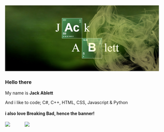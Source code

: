 ![alt text](https://raw.githubusercontent.com/jackablett/Jackablett/main/Breaking%20Bad%20-%20Jack%20Ablett.png)

### Hello there 
My name is **Jack Ablett**

And i like to code; C#, C++, HTML, CSS, Javascript & Python
#### i also love Breaking Bad, hence the banner!

![](https://github-readme-stats.vercel.app/api?username=jackablett&show_icons=true&include_all_commits=true&theme=dark)⠀⠀⠀ㅤ ![](https://github-readme-stats.vercel.app/api/top-langs/?username=jackablett&layout=default&theme=dark)
